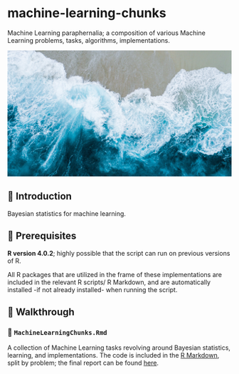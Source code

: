 # machine-learning-chunks
Machine Learning paraphernalia; a composition of various Machine Learning problems, tasks, algorithms, implementations.

![Waves](/aes/waves.jpg)

## 📗 Introduction

Bayesian statistics for machine learning.

## 🔑 Prerequisites

**R version 4.0.2**; highly possible that the script can run on previous versions of R.

All R packages that are utilized in the frame of these implementations are included in the relevant R scripts/ R Markdown, and are automatically installed -if not already installed- when running the script.

## 👟 Walkthrough

### 🧮 `MachineLearningChunks.Rmd`

A collection of Machine Learning tasks revolving around Bayesian statistics, learning, and implementations. The code is included in the [R Markdown](/src/MachineLearningChunks.Rmd), split by problem; the final report can be found [here](/out/MachineLearningChunks.html).
